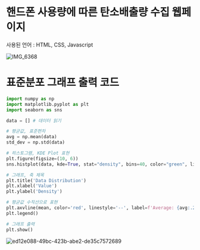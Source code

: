 # 핸드폰 사용량에 따른 탄소배출량 수집 웹페이지

사용된 언어 : HTML, CSS, Javascript

![IMG_6368](https://github.com/user-attachments/assets/b1aa3a35-c211-49d8-a3f5-68d14b6be445)

# 표준분포 그래프 출력 코드
```python
import numpy as np
import matplotlib.pyplot as plt
import seaborn as sns

data = [] # 데이터 읽기

# 평균값, 표준편차
avg = np.mean(data)
std_dev = np.std(data)

# 히스토그램, KDE Plot 표현
plt.figure(figsize=(10, 6))
sns.histplot(data, kde=True, stat="density", bins=40, color="green", linewidth=0.5)

# 그래프, 축 제목
plt.title('Data Distribution')
plt.xlabel('Value')
plt.ylabel('Density')

# 평균값 수직선으로 표현
plt.axvline(mean, color='red', linestyle='--', label=f'Average: {avg:.2f}')
plt.legend()

# 그래프 출력
plt.show()

```
![ed12e088-49bc-423b-abe2-de35c7572689](https://github.com/user-attachments/assets/d19435cc-b23c-472a-b25e-a2b601ceb5a7)
